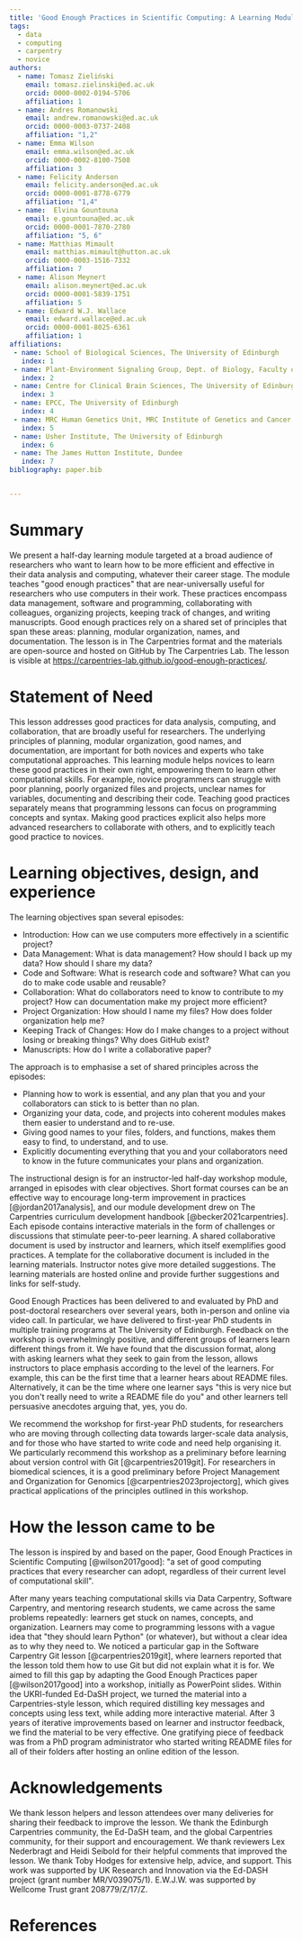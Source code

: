 ```yaml
---
title: 'Good Enough Practices in Scientific Computing: A Learning Module for Researchers'
tags:
  - data
  - computing
  - carpentry
  - novice
authors:
  - name: Tomasz Zieliński
    email: tomasz.zielinski@ed.ac.uk
    orcid: 0000-0002-0194-5706
    affiliation: 1
  - name: Andres Romanowski
    email: andrew.romanowski@ed.ac.uk
    orcid: 0000-0003-0737-2408
    affiliation: "1,2"
  - name: Emma Wilson
    email: emma.wilson@ed.ac.uk
    orcid: 0000-0002-8100-7508
    affiliation: 3
  - name: Felicity Anderson
    email: felicity.anderson@ed.ac.uk
    orcid: 0000-0001-8778-6779
    affiliation: "1,4"
  - name:  Elvina Gountouna
    email: e.gountouna@ed.ac.uk
    orcid: 0000-0001-7870-2780
    affiliation: "5, 6"
  - name: Matthias Mimault
    email: matthias.mimault@hutton.ac.uk
    orcid: 0000-0003-1516-7332
    affiliation: 7
  - name: Alison Meynert
    email: alison.meynert@ed.ac.uk
    orcid: 0000-0001-5839-1751
    affiliation: 5
  - name: Edward W.J. Wallace
    email: edward.wallace@ed.ac.uk
    orcid: 0000-0001-8025-6361
    affiliation: 1
affiliations:
 - name: School of Biological Sciences, The University of Edinburgh
   index: 1
 - name: Plant-Environment Signaling Group, Dept. of Biology, Faculty of Science, Utrecht University, Utrecht, 3584 CH, The Netherlands
   index: 2
 - name: Centre for Clinical Brain Sciences, The University of Edinburgh
   index: 3
 - name: EPCC, The University of Edinburgh
   index: 4
 - name: MRC Human Genetics Unit, MRC Institute of Genetics and Cancer, The University of Edinburgh
   index: 5
 - name: Usher Institute, The University of Edinburgh
   index: 6
 - name: The James Hutton Institute, Dundee
   index: 7
bibliography: paper.bib


---
```


# Summary

We present a half-day learning module targeted at a broad audience of researchers who want to learn how to be more efficient and effective in their data analysis and computing, whatever their career stage.
The module teaches "good enough practices" that are near-universally useful for researchers who use computers in their work.
These practices encompass data management, software and programming, collaborating with colleagues, organizing projects, keeping track of changes, and writing manuscripts.
Good enough practices rely on a shared set of principles that span these areas: planning, modular organization, names, and documentation.
The lesson is in The Carpentries format and the materials are open-source and hosted on GitHub by The Carpentries Lab.
The lesson is visible at <https://carpentries-lab.github.io/good-enough-practices/>.



# Statement of Need

<!-- explain how the submitted artifacts contribute to computationally enabled teaching and learning, and describing how they might be adopted by others. -->

This lesson addresses good practices for data analysis, computing, and collaboration, that are broadly useful for researchers.
The underlying principles of planning, modular organization, good names, and documentation, are important for both novices and experts who take computational approaches.
This learning module helps novices to learn these good practices in their own right, empowering them to learn other computational skills.
For example, novice programmers can struggle with poor planning, poorly organized files and projects, unclear names for variables, documenting and describing their code.
Teaching good practices separately means that programming lessons can focus on programming concepts and syntax.
Making good practices explicit also helps more advanced researchers to collaborate with others, and to explicitly teach good practice to novices.


# Learning objectives, design, and experience

<!--  describe the learning objectives, content, instructional design, and experience of use in teaching and learning situations. -->

The learning objectives span several episodes:

- Introduction: How can we use computers more effectively in a scientific project?
- Data Management: What is data management? How should I back up my data? How should I share my data?
- Code and Software: What is research code and software? What can you do to make code usable and reusable?
- Collaboration: What do collaborators need to know to contribute to my project? How can documentation make my project more efficient?
- Project Organization:	How should I name my files? How does folder organization help me?
- Keeping Track of Changes:	How do I make changes to a project without losing or breaking things? Why does GitHub exist?
- Manuscripts:	How do I write a collaborative paper?

The approach is to emphasise a set of shared principles across the episodes:

- Planning how to work is essential, and any plan that you and your collaborators can stick to is better than no plan.
- Organizing your data, code, and projects into coherent modules makes them easier to understand and to re-use.
- Giving good names to your files, folders, and functions, makes them easy to find, to understand, and to use.
- Explicitly documenting everything that you and your collaborators need to know in the future communicates your plans and organization.

The instructional design is for an instructor-led half-day workshop module, arranged in episodes with clear objectives.
Short format courses can be an effective way to encourage long-term improvement in practices [@jordan2017analysis], and our module development drew on The Carpentries curriculum development handbook [@becker2021carpentries].
Each episode contains interactive materials in the form of challenges or discussions that stimulate peer-to-peer learning.
A shared collaborative document is used by instructor and learners, which itself exemplifies good practices.
A template for the collaborative document is included in the learning materials.
Instructor notes give more detailed suggestions.
The learning materials are hosted online and provide further suggestions and links for self-study.

Good Enough Practices has been delivered to and evaluated by PhD and post-doctoral researchers over several years, both in-person and online via video call.
In particular, we have delivered to first-year PhD students in multiple training programs at The University of Edinburgh.
Feedback on the workshop is overwhelmingly positive, and different groups of learners learn different things from it.
We have found that the discussion format, along with asking learners what they seek to gain from the lesson, allows instructors to place emphasis according to the level of the learners.
For example, this can be the first time that a learner hears about README files.
Alternatively, it can be the time where one learner says "this is very nice but you don't really need to write a README file do you" and other learners tell persuasive anecdotes arguing that, yes, you do.

We recommend the workshop for first-year PhD students, for researchers who are moving through collecting data towards larger-scale data analysis, and for those who have started to write code and need help organising it.
We particularly recommend this workshop as a preliminary before learning about version control with Git [@carpentries2019git].
For researchers in biomedical sciences, it is a good preliminary before Project Management and Organization for Genomics [@carpentries2023projectorg], which gives practical applications of the principles outlined in this workshop.


# How the lesson came to be

The lesson is inspired by and based on the paper, Good Enough Practices in Scientific Computing [@wilson2017good]: "a set of good computing practices that every researcher can adopt, regardless of their current level of computational skill".

After many years teaching computational skills via Data Carpentry, Software Carpentry, and mentoring research students, we came across the same problems repeatedly: learners get stuck on names, concepts, and organization.
Learners may come to programming lessons with a vague idea that "they should learn Python" (or whatever), but without a clear idea as to why they need to.
We noticed a particular gap in the Software Carpentry Git lesson [@carpentries2019git], where learners reported that the lesson told them how to use Git but did not explain what it is for.
We aimed to fill this gap by adapting the Good Enough Practices paper [@wilson2017good] into a workshop, initially as PowerPoint slides.
Within the UKRI-funded Ed-DaSH project, we turned the material into a Carpentries-style lesson, which required distilling key messages and concepts using less text, while adding more interactive material.
After 3 years of iterative improvements based on learner and instructor feedback, we find the material to be very effective.
One gratifying piece of feedback was from a PhD program administrator who started writing README files for all of their folders after hosting an online edition of the lesson.


# Acknowledgements

We thank lesson helpers and lesson attendees over many deliveries for sharing their feedback to improve the lesson.
We thank the Edinburgh Carpentries community, the Ed-DaSH team, and the global Carpentries community, for their support and encouragement.
We thank reviewers Lex Nederbragt and Heidi Seibold for their helpful comments that improved the lesson.
We thank Toby Hodges for extensive help, advice, and support.
This work was supported by UK Research and Innovation via the Ed-DASH project (grant number MR/V039075/1).
E.W.J.W. was supported by Wellcome Trust grant 208779/Z/17/Z.


# References
